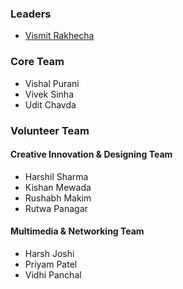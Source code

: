 ### Leaders
* [Vismit Rakhecha](mailto:vismit.rakhecha@owasp.org)

### Core Team
* Vishal Purani
* Vivek Sinha
* Udit Chavda

### Volunteer Team
#### Creative Innovation & Designing Team
* Harshil Sharma
* Kishan Mewada
* Rushabh Makim
* Rutwa Panagar

#### Multimedia & Networking Team
* Harsh Joshi
* Priyam Patel
* Vidhi Panchal
